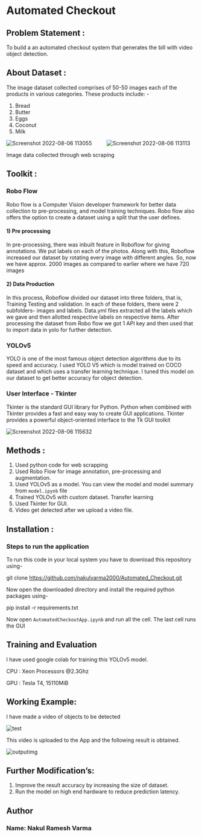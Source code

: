 # Automated Checkout
## Problem Statement : 
To build a an automated checkout system that generates the bill with video object detection.
## About Dataset :
The image dataset collected comprises of 50-50 images each of the products in various categories. These products include: -
1) Bread
2) Butter
3) Eggs
4) Coconut
5) Milk

![Screenshot 2022-08-06 113055](https://user-images.githubusercontent.com/81613474/183236451-17c08422-05ad-488a-a9d0-6a24c7ac717f.png)&nbsp;&nbsp;&nbsp;&nbsp;&nbsp;&nbsp;&nbsp;&nbsp;&nbsp;
![Screenshot 2022-08-06 113113](https://user-images.githubusercontent.com/81613474/183236453-bcdd82dc-97e0-402b-b514-5ad3af8a53c8.png)

Image data collected through web scraping

## Toolkit :
### Robo Flow
Robo flow is a Computer Vision developer framework for better data collection to 
pre-processing, and model training techniques. Robo flow also offers the option to 
create a dataset using a split that the user defines.
#### 1) Pre processing
In pre-processing, there was inbuilt feature in Roboflow for giving annotations. We 
put labels on each of the photos. Along with this, Roboflow increased our dataset by 
rotating every image with different angles. So, now we have approx. 2000 images as 
compared to earlier where we have 720 images
#### 2) Data Production
In this process, Roboflow divided our dataset into three folders, that is, Training
Testing and validation. In each of these folders, there were 2 subfolders- images and 
labels. Data.yml files extracted all the labels which we gave and then allotted 
respective labels on respective items. 
After processing the dataset from Robo flow we got 1 API key and then used that to 
import data in yolo for further detection.

### YOLOv5
YOLO is one of the most famous object detection algorithms due to its speed and accuracy.
I used YOLO V5 which is model trained on COCO dataset and which uses a 
transfer learning technique. I tuned this model on our dataset to get better 
accuracy for object detection.

### User Interface - Tkinter
Tkinter is the standard GUI library for Python. Python when combined with Tkinter 
provides a fast and easy way to create GUI applications. Tkinter provides a powerful 
object-oriented interface to the Tk GUI toolkit

![Screenshot 2022-08-06 115632](https://user-images.githubusercontent.com/81613474/183237411-9bc87941-732e-4970-8c1d-8506d26ef787.png)

## Methods :
1. Used python code for web scrapping
2. Used Robo Flow for image annotation, pre-processing and augmentation.
3. Used YOLOv5 as a model.
   You can view the model and model summary from `model.ipynb` file
4. Trained YOLOv5 with custom dataset. Transfer learning
5. Used Tkinter for GUI. 
6. Video get detected after we upload a video file.

## Installation :
### Steps to run the application
To run this code in your local system you have to download this repository using-

git clone https://github.com/nakulvarma2000/Automated_Checkout.git

Now open the downloaded directory and install the required python packages using-

pip install -r requirements.txt

Now open `AutomatedCheckoutApp.ipynb` and run all the cell. The last cell runs the GUI

## Training and Evaluation
I have used google colab for training this YOLOv5 model.

CPU : Xeon Processors @2.3Ghz

GPU : Tesla T4, 15110MiB

## Working Example:
I have made a video of objects to be detected

![test](https://user-images.githubusercontent.com/81613474/183238893-2c006f17-121b-4f31-95c8-ab40cd430a02.gif)

This video is uploaded to the App and the following result is obtained.

![outputimg](https://user-images.githubusercontent.com/81613474/183238959-d2d6a801-4f6f-489a-ab61-979ffc33d6fc.png)


## Further Modification’s:
1. Improve the result accuracy by increasing the size of dataset.
2. Run the model on high end hardware to reduce prediction latency.


## Author
### Name: Nakul Ramesh Varma


